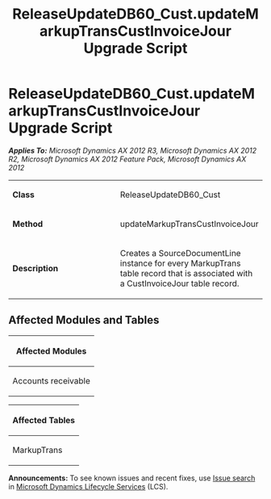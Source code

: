 ﻿---
title: ReleaseUpdateDB60_Cust.updateMarkupTransCustInvoiceJour Upgrade Script
TOCTitle: ReleaseUpdateDB60_Cust.updateMarkupTransCustInvoiceJour Upgrade Script
ms:assetid: 0d6b4bdc-c325-f658-227a-f5b26032ea3f
ms:mtpsurl: https://msdn.microsoft.com/en-us/library/JJ735711(v=AX.60)
ms:contentKeyID: 49706617
ms.date: 05/18/2015
mtps_version: v=AX.60
---

# ReleaseUpdateDB60\_Cust.updateMarkupTransCustInvoiceJour Upgrade Script 


_**Applies To:** Microsoft Dynamics AX 2012 R3, Microsoft Dynamics AX 2012 R2, Microsoft Dynamics AX 2012 Feature Pack, Microsoft Dynamics AX 2012_

<table>
<colgroup>
<col style="width: 50%" />
<col style="width: 50%" />
</colgroup>
<tbody>
<tr class="odd">
<td><p><strong>Class</strong></p></td>
<td><p>ReleaseUpdateDB60_Cust</p></td>
</tr>
<tr class="even">
<td><p><strong>Method</strong></p></td>
<td><p>updateMarkupTransCustInvoiceJour</p></td>
</tr>
<tr class="odd">
<td><p><strong>Description</strong></p></td>
<td><p>Creates a SourceDocumentLine instance for every MarkupTrans table record that is associated with a CustInvoiceJour table record.</p></td>
</tr>
</tbody>
</table>


## Affected Modules and Tables

<table>
<colgroup>
<col style="width: 100%" />
</colgroup>
<thead>
<tr class="header">
<th><p>Affected Modules</p></th>
</tr>
</thead>
<tbody>
<tr class="odd">
<td><p>Accounts receivable</p></td>
</tr>
</tbody>
</table>


<table>
<colgroup>
<col style="width: 100%" />
</colgroup>
<thead>
<tr class="header">
<th><p>Affected Tables</p></th>
</tr>
</thead>
<tbody>
<tr class="odd">
<td><p>MarkupTrans</p></td>
</tr>
</tbody>
</table>

  
**Announcements:** To see known issues and recent fixes, use [Issue search](http://go.microsoft.com/fwlink/?linkid=389258) in [Microsoft Dynamics Lifecycle Services](http://go.microsoft.com/fwlink/?linkid=306505) (LCS).

